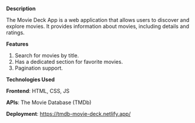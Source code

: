 **Description**

The Movie Deck App is a web application that allows users to discover and explore movies. 
It provides information about movies, including details and ratings.

**Features**

1. Search for movies by title.
2. Has a dedicated section for favorite movies.
3. Pagination support.
   
**Technologies Used**

**Frontend**: HTML, CSS, JS

**APIs**: The Movie Database (TMDb)

**Deployment**: https://tmdb-movie-deck.netlify.app/
